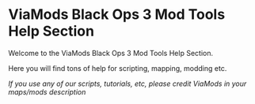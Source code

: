 # ViaMods Black Ops 3 Mod Tools Help Section
Welcome to the ViaMods Black Ops 3 Mod Tools Help Section.

Here you will find tons of help for scripting, mapping, modding etc.

*If you use any of our scripts, tutorials, etc, please credit ViaMods in your maps/mods description*

